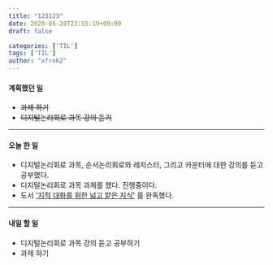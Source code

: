 ```yaml
---
title: "123123"
date: 2020-05-28T23:55:19+09:00
draft: false

categories: ['TIL']
tags: ['TIL']
author: "xfrnk2"
---
```

#### 계획했던 일
+ ~~과제 하기~~
+ ~~디지털논리회로 과목 강의 듣기~~
---
#### 오늘 한 일
+ 디지털논리회로 과목, 순서논리회로와 레지스터, 그리고 카운터에 대한 강의를 듣고 공부했다.
+ 디지털논리회로 과목 과제를 했다. 진행중이다.
+ 도서 ['지적 대화를 위한 넓고 얕은 지식'](http://www.yes24.com/Product/Goods/15281236) 를 완독했다.

--- 
#### 내일 할 일  

+ 디지털논리회로 과목 강의 듣고 공부하기
+ 과제 하기